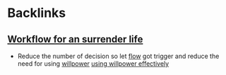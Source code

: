 
# Backlinks
## [Workflow for an surrender life](<Workflow for an surrender life.md>)
- Reduce the number of decision so let [flow](<flow.md>) got trigger and reduce the need for using [willpower](<willpower.md>) [using willpower effectively](<using willpower effectively.md>)

